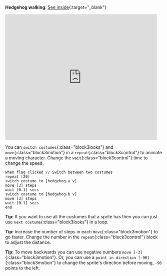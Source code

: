 **Hedgehog walking**: [See inside](https://scratch.mit.edu/projects/499398615/editor){:target="_blank"}

<div class="scratch-preview">
  <iframe allowtransparency="true" width="485" height="402" src="https://scratch.mit.edu/projects/embed/499398615/?autostart=false" frameborder="0"></iframe>
</div>

You can `switch costumes`{:class="block3looks"} and `move`{:class="block3motion"} in a `repeat`{:class="block3control"} to animate a moving character. Change the `wait`{:class="block3control"} time to change the speed.

```blocks3
when flag clicked // Switch between two costumes
repeat [20]
switch costume to [hedgehog-a v]
move [3] steps
wait [0.1] secs
switch costume to [hedgehog-b v]
move [3] steps
wait [0.1] secs
end
```

**Tip:** If you want to use all the costumes that a sprite has then you can just use `next costume`{:class="block3looks"} in a loop.

**Tip:** Increase the number of steps in each `move`{:class="block3motion"} to go faster. Change the number in the `repeat`{:class="block3control"} block to adjust the distance.

**Tip:** To move backwards you can use negative numbers `move [-3]`{:class="block3motion"}. Or, you can use a `point in direction [-90]`{:class="block3motion"} to change the sprite's direction before moving, `-90` points to the left. 

